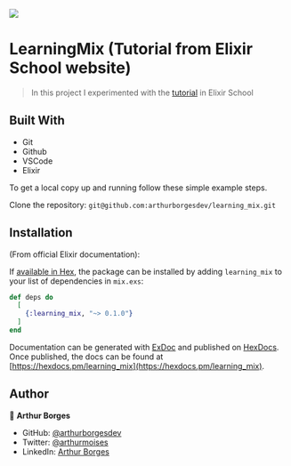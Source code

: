![](https://img.shields.io/badge/Tutorials%20And%20Experiments-blue)

# LearningMix (Tutorial from Elixir School website)

> In this project I experimented with the [tutorial](https://elixirschool.com/en/lessons/basics/mix/) in Elixir School

## Built With

- Git
- Github
- VSCode
- Elixir

To get a local copy up and running follow these simple example steps.

Clone the repository: `git@github.com:arthurborgesdev/learning_mix.git`

## Installation

(From official Elixir documentation):

If [available in Hex](https://hex.pm/docs/publish), the package can be installed
by adding `learning_mix` to your list of dependencies in `mix.exs`:

```elixir
def deps do
  [
    {:learning_mix, "~> 0.1.0"}
  ]
end
```

Documentation can be generated with [ExDoc](https://github.com/elixir-lang/ex_doc)
and published on [HexDocs](https://hexdocs.pm). Once published, the docs can
be found at [https://hexdocs.pm/learning_mix](https://hexdocs.pm/learning_mix).

## Author

👤 **Arthur Borges**

- GitHub: [@arthurborgesdev](https://github.com/arthurborgesdev)
- Twitter: [@arthurmoises](https://twitter.com/arthurmoises)
- LinkedIn: [Arthur Borges](https://linkedin.com/in/arthurmoises)